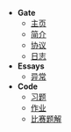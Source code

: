 * **Gate**
  * [主页](/)
  * [简介](page/gate)
  * [协议](page/right)
  * [日志](page/logs)
* **Essays**
  * [异常](personal/wrong)
* **Code**
  - [习题](code/test)
  - [作业](code/home)
  - [比赛题解](code/contest)
